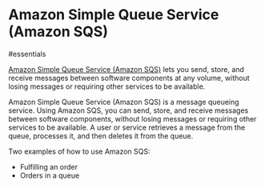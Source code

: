 # Amazon Simple Queue Service (Amazon SQS)

#essentials 

[Amazon Simple Queue Service (Amazon SQS)](https://aws.amazon.com/sqs/) lets you send, store, and receive messages between software components at any volume, without losing messages or requiring other services to be available.

Amazon Simple Queue Service (Amazon SQS) is a message queueing service. Using Amazon SQS, you can send, store, and receive messages between software components, without losing messages or requiring other services to be available. A user or service retrieves a message from the queue, processes it, and then deletes it from the queue.

Two examples of how to use Amazon SQS:
- Fulfilling an order
- Orders in a queue
